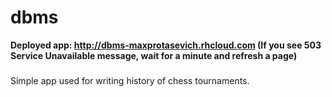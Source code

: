 dbms
====
**Deployed app: http://dbms-maxprotasevich.rhcloud.com (If you see 503 Service Unavailable message, wait for a minute and refresh a page)**
###
Simple app used for writing history of chess tournaments.
